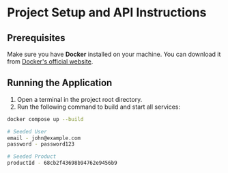 # Project Setup and API Instructions

## Prerequisites
Make sure you have **Docker** installed on your machine. You can download it from [Docker's official website](https://www.docker.com/get-started).

## Running the Application
1. Open a terminal in the project root directory.
2. Run the following command to build and start all services:

```bash
docker compose up --build

# Seeded User
email - john@example.com
password - password123

# Seeded Product
productId - 68cb2f43698b94762e9456b9
